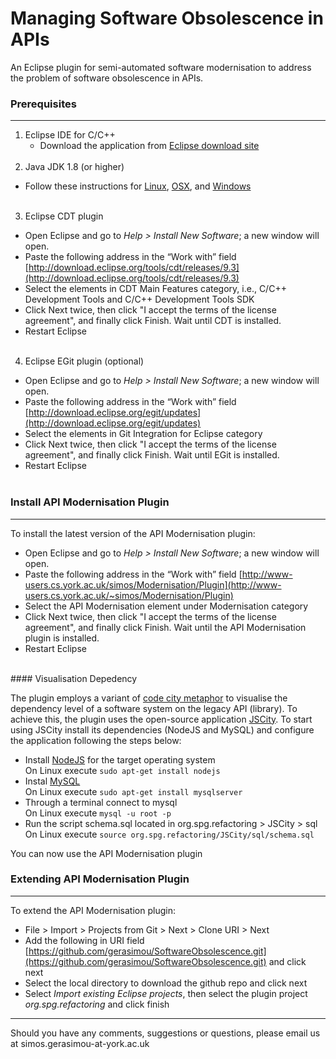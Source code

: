 # Managing Software Obsolescence in APIs

An Eclipse plugin for semi-automated software modernisation  to address the problem of software obsolescence in APIs.

### Prerequisites
---
1. Eclipse IDE for C/C++
   * Download the application from [Eclipse download site](https://www.eclipse.org/downloads/eclipse-packages/)
<br/><br/>
2. Java JDK 1.8 (or higher)
  *  Follow these instructions for [Linux](https://www.linode.com/docs/development/install-java-on-ubuntu-16-04), [OSX](http://www.oracle.com/technetwork/java/javase/downloads/index.html), and [Windows](http://www.oracle.com/technetwork/java/javase/downloads/index.html)
<br/><br/>
3. Eclipse CDT plugin
  * Open Eclipse and go to _Help > Install New Software_; a new window will open.
  * Paste the following address in the “Work with” field [http://download.eclipse.org/tools/cdt/releases/9.3](http://download.eclipse.org/tools/cdt/releases/9.3)
  * Select the elements in CDT Main Features category, i.e., C/C++ Development Tools and C/C++ Development Tools SDK
  * Click Next twice, then click "I accept the terms of the license agreement", and finally click Finish. Wait until  CDT is installed.
  * Restart Eclipse
<br/><br/>
4. Eclipse EGit plugin (optional)
  * Open Eclipse and go to _Help > Install New Software_; a new window will open.
  * Paste the following address in the “Work with” field [http://download.eclipse.org/egit/updates](http://download.eclipse.org/egit/updates)
  * Select the elements in Git Integration for Eclipse category
  * Click Next twice, then click "I accept the terms of the license agreement", and finally click Finish. Wait until  EGit is installed.
  * Restart Eclipse
<br/><br/>


### Install API Modernisation Plugin
---
To install the latest version of the API Modernisation plugin:
* Open Eclipse and go to _Help > Install New Software_; a new window will open.
* Paste the following address in the “Work with” field [http://www-users.cs.york.ac.uk/simos/Modernisation/Plugin](http://www-users.cs.york.ac.uk/~simos/Modernisation/Plugin)
* Select the API Modernisation element under Modernisation category
* Click Next twice, then click "I accept the terms of the license agreement", and finally click Finish. Wait until the API Modernisation plugin is installed.
* Restart Eclipse

<br/>
#### Visualisation Depedency

The plugin employs a variant of [code city metaphor](https://wettel.github.io/codecity.html) to visualise the dependency level of a software system on the legacy API (library). To achieve this, the plugin uses the open-source application [JSCity](https://github.com/aserg-ufmg/JSCity). To start using JSCity install its dependencies (NodeJS and MySQL) and configure the application following the steps below:
* Install [NodeJS](https://nodejs.org/en) for the target operating system
<br>On Linux execute ```sudo apt-get install nodejs```
* Instal [MySQL](https://www.mysql.com)
<br>On Linux execute ```sudo apt-get install mysqlserver```
* Through a terminal connect to mysql
<br>On Linux execute ```mysql -u root -p```
* Run the script schema.sql located in org.spg.refactoring > JSCity > sql
<br>On Linux execute ```source org.spg.refactoring/JSCity/sql/schema.sql```

You can now use the API Modernisation plugin

### Extending API Modernisation Plugin
---
To extend the API Modernisation plugin:
* File > Import > Projects from Git > Next > Clone URI > Next
* Add the following in URI field [https://github.com/gerasimou/SoftwareObsolescence.git](https://github.com/gerasimou/SoftwareObsolescence.git) and click next
* Select the local directory to download the github repo and click next
* Select _Import existing Eclipse projects_, then select the plugin project _org.spg.refactoring_ and click finish

***
Should you have any comments, suggestions or questions, please email us at simos.gerasimou-at-york.ac.uk
